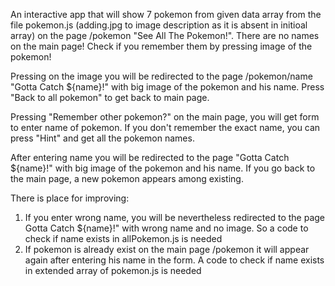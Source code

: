 An interactive app that will show 7 pokemon from given data array from the file pokemon.js (adding.jpg to image description as it is absent in initioal array) on the page /pokemon "See All The Pokemon!". There are no names on the main page! Check if you remember them by pressing image of the pokemon!

Pressing on the image you will be redirected to the page /pokemon/name "Gotta Catch ${name}!" with big image of the pokemon and his name. Press "Back to all pokemon" to get back to main page.

Pressing "Remember other pokemon?" on the main page, you will get form to enter name of pokemon. If you don't remember the exact name, you can press "Hint" and get all the pokemon names.

After entering name you will be redirected to the page "Gotta Catch ${name}!" with big image of the pokemon and his name.
If you go back to the main page, a new pokemon appears among existing.

There is place for improving:
1. If you enter wrong name, you will be nevertheless redirected to the page Gotta Catch ${name}!" with wrong name and no image. So a code to check if name exists in allPokemon.js is needed
2. If pokemon is already exist on the main page /pokemon it will appear again after entering his name in the form. A code to check if name exists in extended array of pokemon.js is needed

